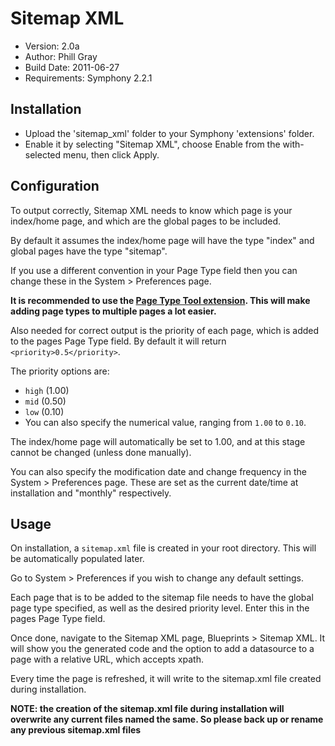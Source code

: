 # Sitemap XML

- Version: 2.0a
- Author: Phill Gray
- Build Date: 2011-06-27
- Requirements: Symphony 2.2.1

## Installation

- Upload the 'sitemap_xml' folder to your Symphony 'extensions' folder.
- Enable it by selecting "Sitemap XML", choose Enable from the with-selected menu, then click Apply.

## Configuration

To output correctly, Sitemap XML needs to know which page is your index/home page, and which are the global pages to be included. 

By default it assumes the index/home page will have the type "index" and global pages have the type "sitemap".

If you use a different convention in your Page Type field then you can change these in the System > Preferences page.

**It is recommended to use the [Page Type Tool extension](http://symphony-cms.com/download/extensions/view/72108/). This will make adding page types to multiple pages a lot easier.**

Also needed for correct output is the priority of each page, which is added to the pages Page Type field. By default it will return `<priority>0.5</priority>`.

The priority options are:

- `high` (1.00)
- `mid`  (0.50)
- `low`  (0.10)
- You can also specify the numerical value, ranging from `1.00` to `0.10`.

The index/home page will automatically be set to 1.00, and at this stage cannot be changed (unless done manually).

You can also specify the modification date and change frequency in the System > Preferences page. These are set as the current date/time at installation and "monthly" respectively.

## Usage

On installation, a `sitemap.xml` file is created in your root directory. This will be automatically populated later.

Go to System > Preferences if you wish to change any default settings.

Each page that is to be added to the sitemap file needs to have the global page type specified, as well as the desired priority level. Enter this in the pages Page Type field.

Once done, navigate to the Sitemap XML page, Blueprints > Sitemap XML. It will show you the generated code and the option to add a datasource to a page with a relative URL, which accepts xpath.

Every time the page is refreshed, it will write to the sitemap.xml file created during installation.

**NOTE: the creation of the sitemap.xml file during installation will overwrite any current files named the same. So please back up or rename any previous sitemap.xml files**